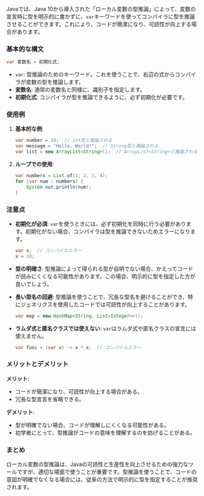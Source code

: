 Javaでは、Java 10から導入された「ローカル変数の型推論」によって、変数の宣言時に型を明示的に書かずに、`var`キーワードを使ってコンパイラに型を推論させることができます。これにより、コードが簡潔になり、可読性が向上する場合があります。

### 基本的な構文

```java
var 変数名 = 初期化式;
```

- `var`: 型推論のためのキーワード。これを使うことで、右辺の式からコンパイラが変数の型を推論します。
- **変数名**: 通常の変数名と同様に、識別子を指定します。
- **初期化式**: コンパイラが型を推論できるように、必ず初期化が必要です。

### 使用例

1. **基本的な例**:
   ```java
   var number = 10;  // int型と推論される
   var message = "Hello, World!";  // String型と推論される
   var list = new ArrayList<String>();  // ArrayList<String>と推論される
   ```

2. **ループでの使用**:
   ```java
   var numbers = List.of(1, 2, 3, 4);
   for (var num : numbers) {
       System.out.println(num);
   }
   ```

### 注意点

- **初期化が必須**: `var`を使うときには、必ず初期化を同時に行う必要があります。初期化がない場合、コンパイラは型を推論できないためエラーになります。
  
  ```java
  var x;  // コンパイルエラー
  x = 10;
  ```

- **型の明確さ**: 型推論によって得られる型が自明でない場合、かえってコードが読みにくくなる可能性があります。この場合、明示的に型を指定した方が良いでしょう。

- **長い型名の回避**: 型推論を使うことで、冗長な型名を避けることができ、特にジェネリクスを使用したコードでは可読性が向上することがあります。

  ```java
  var map = new HashMap<String, List<Integer>>();
  ```

- **ラムダ式と匿名クラスでは使えない**: `var`はラムダ式や匿名クラスの宣言には使えません。

  ```java
  var func = (var x) -> x * x;  // コンパイルエラー
  ```

### メリットとデメリット

**メリット**:
- コードが簡潔になり、可読性が向上する場合がある。
- 冗長な型宣言を省略できる。

**デメリット**:
- 型が明確でない場合、コードが理解しにくくなる可能性がある。
- 初学者にとって、型推論がコードの意味を理解するのを妨げることがある。

### まとめ

ローカル変数の型推論は、Javaの可読性と生産性を向上させるための強力なツールですが、適切な場面で使うことが重要です。型推論を使うことで、コードの意図が明確でなくなる場合には、従来の方法で明示的に型を指定することが推奨されます。

